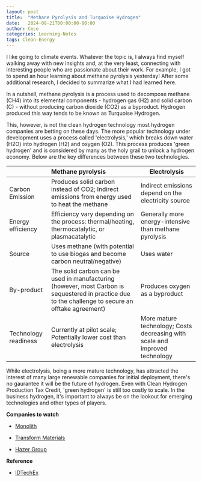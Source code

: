 ```yaml
---
layout: post
title:  "Methane Pyrolysis and Turquoise Hydrogen"
date:   2024-08-21T00:00:00-00:00
author: Cece
categories: Learning-Notes
tags: Clean-Energy
---
```


I like going to climate events. Whatever the topic is, I always find myself walking away with new insights and, at the very least, connecting with interesting people who are passionate about their work. For example, I got to spend an hour learning about methane pyrolysis yesterday! After some additional research, I decided to summarize what I had learned here.

In a nutshell, methane pyrolysis is a process used to decompose methane (CH4) into its elemental components - hydrogen gas (H2) and solid carbon (C) - without producing carbon dioxide (CO2) as a byproduct. Hydrogen produced this way tends to be known as Turquoise Hydrogen.

This, however, is not the clean hydrogen technology most hydrogen companies are betting on these days. The more popular technology under development uses a process called 'electrolysis,' which breaks down water (H2O) into hydrogen (H2) and oxygen (O2). This process produces 'green hydrogen' and is considered by many as the holy grail to unlock a hydrogen economy. Below are the key differences between these two technologies.

|                      | Methane pyrolysis                                            | Electrolysis                                                 |
| -------------------- | :----------------------------------------------------------- | ------------------------------------------------------------ |
| Carbon Emission      | Produces solid carbon instead of CO2; Indirect emissions from energy used to heat the methane | Indirect emissions depend on the electricity source          |
| Energy efficiency    | Efficiency vary depending on the process: thermal/heating, thermocatalytic, or plasmacatalytic | Generally more energy-intensive than methane pyrolysis       |
| Source               | Uses methane (with potential to use biogas and become carbon neutral/negative) | Uses water                                                   |
| By-product           | The solid carbon can be used in manufacturing (however, most Carbon is sequestered in practice due to the challenge to secure an offtake agreement) | Produces oxygen as a byproduct                               |
| Technology readiness | Currently at pilot scale; Potentially lower cost than electrolysis | More mature technology; Costs decreasing with scale and improved technology |

While electrolysis, being a more mature technology, has attracted the interest of many large renewable companies for initial deployment, there's no gaurantee it will be the future of hydrogen. Even with Clean Hydrogen Production Tax Credit, 'green hydrogen' is still too costly to scale. In the business hydrogen, it's important to always be on the lookout for emerging technologies and other types of players.

**Companies to watch**

- [Monolith](https://monolith-corp.com/)

- [Transform Materials](https://www.transformmaterials.com/)

- [Hazer Group](https://hazergroup.com.au/)



**Reference**

- [IDTechEx](https://www.idtechex.com/en/research-article/methane-pyrolysis-unlocking-the-potential-of-turquoise-hydrogen/29395)
